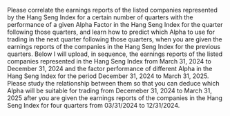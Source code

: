 Please correlate the earnings reports of the listed companies represented by the Hang Seng Index for a certain number of quarters with the performance of a given Alpha Factor in the Hang Seng Index for the quarter following those quarters, and learn how to predict which Alpha to use for trading in the next quarter following those quarters, when you are given the earnings reports of the companies in the Hang Seng Index for the previous quarters. Below I will upload, in sequence, the earnings reports of the listed companies represented in the Hang Seng Index from March 31, 2024 to December 31, 2024 and the factor performance of different Alpha in the Hang Seng Index for the period December 31, 2024 to March 31, 2025. Please study the relationship between them so that you can deduce which Alpha will be suitable for trading from Decemeber 31, 2024 to March 31, 2025 after you are given the earnings reports of the companies in the Hang Seng Index for four quarters from 03/31/2024 to 12/31/2024.

